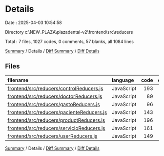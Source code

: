 # Details

Date : 2025-04-03 10:54:58

Directory c:\\NEW_PLAZA\\plazadental-v2\\frontend\\src\\reducers

Total : 7 files,  1027 codes, 0 comments, 57 blanks, all 1084 lines

[Summary](results.md) / Details / [Diff Summary](diff.md) / [Diff Details](diff-details.md)

## Files
| filename | language | code | comment | blank | total |
| :--- | :--- | ---: | ---: | ---: | ---: |
| [frontend/src/reducers/controlReducers.js](/frontend/src/reducers/controlReducers.js) | JavaScript | 193 | 0 | 13 | 206 |
| [frontend/src/reducers/doctorReducers.js](/frontend/src/reducers/doctorReducers.js) | JavaScript | 89 | 0 | 5 | 94 |
| [frontend/src/reducers/gastoReducers.js](/frontend/src/reducers/gastoReducers.js) | JavaScript | 96 | 0 | 6 | 102 |
| [frontend/src/reducers/pacienteReducers.js](/frontend/src/reducers/pacienteReducers.js) | JavaScript | 143 | 0 | 9 | 152 |
| [frontend/src/reducers/productReducers.js](/frontend/src/reducers/productReducers.js) | JavaScript | 196 | 0 | 10 | 206 |
| [frontend/src/reducers/servicioReducers.js](/frontend/src/reducers/servicioReducers.js) | JavaScript | 161 | 0 | 10 | 171 |
| [frontend/src/reducers/userReducers.js](/frontend/src/reducers/userReducers.js) | JavaScript | 149 | 0 | 4 | 153 |

[Summary](results.md) / Details / [Diff Summary](diff.md) / [Diff Details](diff-details.md)